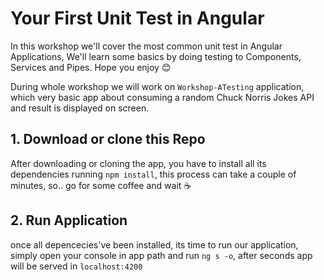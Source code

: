 # Your First Unit Test in Angular

In this workshop we'll cover the most common unit test in Angular Applications, We'll learn some basics by doing testing to Components, Services and Pipes. Hope you enjoy :blush:

During whole workshop we will work on  `Workshop-ATesting` application, which very basic app about consuming a random Chuck Norris Jokes API and result is displayed on screen.

## 1. Download or clone this Repo

After downloading or cloning the app, you have to install all its dependencies running `npm install`, this process can take a couple of minutes, so.. go for some coffee and wait :coffee:

## 2. Run Application

once all depencecies've been installed, its time to run our application, simply open your console in app path and run `ng s -o`, after seconds app will be served in `localhost:4200`
